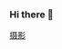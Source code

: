 ### Hi there 👋

<!--
**jjjjboomboomboom/jjjjboomboomboom** is a ✨ _special_ ✨ repository because its `README.md` (this file) appears on your GitHub profile.

Here are some ideas to get you started:

- 🔭 I’m currently working on ...
- 🌱 I’m currently learning ...
- 👯 I’m looking to collaborate on ...
- 🤔 I’m looking for help with ...
- 💬 Ask me about ...
- 📫 How to reach me: ...
- 😄 Pronouns: ...
- ⚡ Fun fact: ...
-->

[摄影](https://github.com/jjjjboomboomboom/jjjjboomboomboom.github.io/blob/main/photograph.md)

